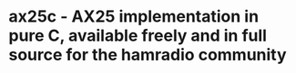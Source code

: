 # ax25c - AX25 implementation in pure C, available freely and in full source for the hamradio community


